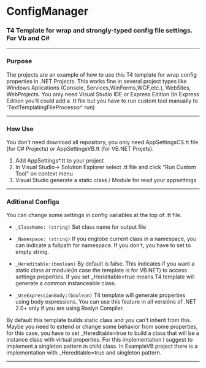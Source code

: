 ConfigManager
===
### T4 Template for wrap and strongly-typed config file settings. For Vb and C# ###
___

### Purpose ###
The projects are an example of how to use this T4 template for wrap config properties in .NET Projects. 
This works fine in several project types like Windows Aplications (Console, Services,WinForms,WCF,etc.), WebSites, WebProjects. You only need Visual Studio IDE or Express Edition (In Express Edition you'll could add a .tt file but you have to run custom tool manually to 'TextTemplatingFileProcessor' run) 
___

### How Use ###

You don't need download all repository, you only need AppSettingsCS.tt file (for C# Projects) or AppSettingsVB.tt (for VB.NET Projets).

1. Add AppSettings*.tt to your project
2. In Visual Studio-> Solution Explorer select .tt file and click "Run Custom Tool" on context menu
3. Visual Studio generate a static class / Module for read your appsettings

___

### Aditional Configs

You can change some settings in config variables at the top of .tt file.

-  `_ClassName: (string)` Set class name for output file

-  `_Namespace: (string)` If you englobe current class in a namespace, you can indicate a fullpath for namespace. If you don't, you have to set to empty string.

-  `_Hereditable:(boolean)` By default is false. This indicates if you want a static class or module(in case the template is for VB.NET) to access settings properties. If you set _Heriditable=true means T4 template will generate a common instanceable class.  

-  `_UseExpressionBody:(boolean)` T4 template will generate properties using body expressions. You can use this feature in all versións of .NET 2.0+ only if you are using Roslyn Compiler.


By default this template builds static class and you can't inherit from this. 
Maybe you need to extend or change some behavior from some properties, for this case, you have to set _Hereditable=true to build a class that will be a instance class with virtual properties. For this implementation I suggest to implement a singleton pattern in child class. In ExampleVB project there is a implementation with _Hereditable=true and singleton pattern.
___
